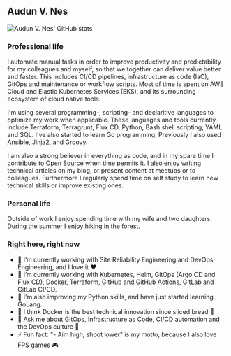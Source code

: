 ## Audun V. Nes

![Audun V. Nes' GitHub stats](https://github-readme-stats.vercel.app/api?username=avnes&show_icons=true&count_private=true&theme=merko)

### Professional life
I automate manual tasks in order to improve productivity and predictability for my colleagues and myself, so that we together can deliver value better and faster. This includes CI/CD pipelines, infrastructure as code (IaC), GitOps and maintenance or workflow scripts. Most of time is spent on AWS Cloud and Elastic Kubernetes Services (EKS), and its surrounding ecosystem of cloud native tools.

I'm using several programming-, scripting- and declaritive languages to optimize my work when applicable. These languages and tools currently include Terraform, Terragrunt, Flux CD, Python, Bash shell scripting, YAML and SQL. I've also started to learn Go programming. Previously I also used Ansible, Jinja2, and Groovy.

I am also a strong believer in everything as code, and in my spare time I contribute to Open Source when time permits it. I also enjoy writing technical articles on my blog, or present content at meetups or to colleagues. Furthermore I regularly spend time on self study to learn new technical skills or improve existing ones.

### Personal life
Outside of work I enjoy spending time with my wife and two daughters. During the summer I enjoy hiking in the forest.

### Right here, right now

- 🔭 I’m currently working with Site Reliability Engineering and DevOps Engineering, and I love it ❤️
- 🌱 I’m currently working with Kubernetes, Helm, GitOps (Argo CD and Flux CD), Docker, Terraform, GitHub and GitHub Actions, GitLab and GitLab CI/CD. 
- :snake: I'm also improving my Python skills, and have just started learning GoLang.
- :whale: I think Docker is the best technical innovation since sliced bread 🍞
- 💬 Ask me about GitOps, Infrastructure as Code, CI/CD automation and the DevOps culture 🦄
- ⚡ Fun fact: "- Aim high, shoot lower" is my motto, because I also love FPS games 🎮
